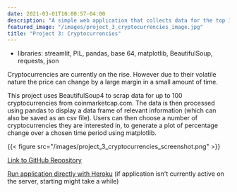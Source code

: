 ```yaml
---
date: 2021-03-01T10:00:57-04:00
description: "A simple web application that collects data for the top 100 cryptocurrencies."
featured_image: "/images/project_3_cryptocurrencies_image.jpg"
title: "Project 3: Cryptocurrencies"
---
```


* libraries: streamlit, PIL, pandas, base 64, matplotlib, BeautifulSoup, requests, json

Cryptocurrencies are currently on the rise. However due to their volatile nature the price can change by a large margin in a small amount of time.

This project uses BeautifulSoup4 to scrap data for up to 100 cryptocurrencies from coinmarketcap.com.
The data is then processed using pandas to display a data frame of relevant information (which can also be saved as an csv file).
Users can then choose a number of cryptocurrencies they are interested in, to generate a plot of percentage change over a chosen time period using matplotlib.

{{< figure src="/images/project_3_cryptocurrencies_screenshot.png" >}}

[Link to GitHub Repository](https://github.com/bdoellinger/03_Cryptocurrencies)

[Run application directly with Heroku](https://bd-project-03-cryptocurrencies.herokuapp.com/)
(if application isn't currently active on the server, starting might take a while)
